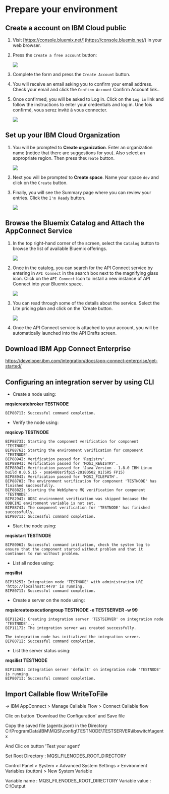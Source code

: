 # Prepare your environment

## Create a account on IBM Cloud public

1.  Visit [https://console.bluemix.net/](https://console.bluemix.net/) in your web browser.

1.  Press the `Create a free account` button:

    ![](./img/createaccount.png)

1.  Complete the form and press the `Create Account` button.

1.  You will receive an email asking you to confirm your email address. Check your email and click the `Confirm Account` Confirm Account link..

1.  Once confirmed, you will be asked to Log in. Click on the `Log in` link and follow the instructions to enter your credentials and log in. Une fois confirmé, vous serez invité à vous connecter.

    ![](./img/confirmed.png)

## Set up your IBM Cloud Organization

1. You will be prompted to **Create organization**. Enter an organization name (notice that there are suggestions for you). Also select an appropriate region. Then press the`Create` button.

   ![](./img/create-org.png)

1. Next you will be prompted to **Create space**. Name your space `dev` and click on the `Create` button.

1. Finally, you will see the Summary page where you can review your entries. Click the `I'm Ready` button.

   ![](./img/im-ready.png)

## Browse the Bluemix Catalog and Attach the AppConnect Service

1.  In the top right-hand corner of the screen, select the `Catalog` button to browse the list of available Bluemix offerings.

    ![](./img/bmx-catalog.png)

1.  Once in the catalog, you can search for the API Connect service by entering in `API Connect` in the search box next to the magnifying glass icon. Click on the `API Connect` Icon to install a new instance of API Connect into your Bluemix space.

    ![](./img/apic-service.png)

1.  You can read through some of the details about the service. Select the Lite pricing plan and click on the `Create button.

    ![](./img/planlite.png)

1.  Once the API Connect service is attached to your account, you will be automatically launched into the API Drafts screen.

## Download IBM App Connect Enterprise

https://developer.ibm.com/integration/docs/app-connect-enterprise/get-started/

## Configuring an integration server by using CLI

- Create a node using:

**mqsicreatebroker TESTNODE**

```
BIP8071I: Successful command completion.
```

- Verify the node using:

**mqsicvp TESTNODE**

```
BIP8873I: Starting the component verification for component 'TESTNODE'.
BIP8876I: Starting the environment verification for component 'TESTNODE'.
BIP8894I: Verification passed for 'Registry'.
BIP8894I: Verification passed for 'MQSI_REGISTRY'.
BIP8894I: Verification passed for 'Java Version - 1.8.0 IBM Linux build 8.0.5.15 - pxa6480sr5fp15-20180502_01(SR5 FP15)
BIP8894I: Verification passed for 'MQSI_FILEPATH'.
BIP8878I: The environment verification for component 'TESTNODE' has finished successfully.
BIP8882I: Starting the WebSphere MQ verification for component 'TESTNODE'.
BIP8294I: ODBC environment verification was skipped because the ODBCINI environment variable is not set.
BIP8874I: The component verification for 'TESTNODE' has finished successfully.
BIP8071I: Successful command completion.
```

- Start the node using:

**mqsistart TESTNODE**

```
BIP8096I: Successful command initiation, check the system log to ensure that the component started without problem and that it continues to run without problem.
```

- List all nodes using:

**mqsilist**

```
BIP1325I: Integration node 'TESTNODE' with administration URI 'http://localhost:4470' is running.
BIP8071I: Successful command completion.
```

- Create a server on the node using:

**mqsicreateexecutiongroup TESTNODE -e TESTSERVER -w 99**

```
BIP1124I: Creating integration server 'TESTSERVER' on integration node 'TESTNODE'...
BIP1117I: The integration server was created successfully.

The integration node has initialized the integration server.
BIP8071I: Successful command completion.
```

- List the server status using:

**mqsilist TESTNODE**

```
BIP1286I: Integration server 'default' on integration node 'TESTNODE' is running.
BIP8071I: Successful command completion.
```

## Import Callable flow WriteToFile

-> IBM AppConnect > Manage Callable Flow > Connect Callable flow

Clic on button 'Download the Configuration' and Save file

Copy the saved file (agentx.json) in the Directory C:\ProgramData\IBM\MQSI\config\TESTNODE\TESTSERVER\iibswitch\agentx

And Clic on button 'Test your agent'

Set Root Directory : MQSI_FILENODES_ROOT_DIRECTORY

Control Panel > System > Advanced System Settings > Environment Variables (button) > New System Variable

Variable name : MQSI_FILENODES_ROOT_DIRECTORY
Variable value : C:\Output
